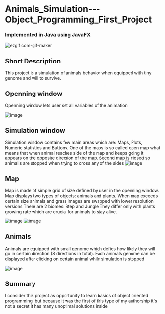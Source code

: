 # Animals_Simulation---Object_Programming_First_Project
### Implemented in Java using JavaFX

![ezgif com-gif-maker](https://user-images.githubusercontent.com/78169141/160680743-debd4ef7-2a36-4fc2-b941-8e5ff15dd01a.gif)

## Short Description
This project is a simulation of animals behavior when equipped with tiny genome and will to survive.

## Openning window

Openning window lets user set all variables of the animation

![image](https://user-images.githubusercontent.com/78169141/160482161-46a2d7fc-f161-4605-b559-065478370a70.png)

## Simulation window
Simulation window contains few main areas which are: Maps, Plots, Numeric statistics and Buttons.
One of the maps is so called open map what means that when animal reaches side of the map and keeps going it appears on the opposite direction of the map.
Second map is closed so animalls are stopped when trying to cross any of the sides
![image](https://user-images.githubusercontent.com/78169141/160483155-e38def85-f2a6-4f83-ba79-1f93e155d9bf.png)


## Map
Map is made of simple grid of size defined by user in the openning window.
Map displays two types of objects: animals and plants. When map exceeds certain size animals and grass images are swapped with lower resolution versions
There are 2 biomes: Step and Jungle
They differ only with plants growing rate which are crucial for animals to stay alive.

![image](https://user-images.githubusercontent.com/78169141/160483893-1fe9d672-4a25-4a1c-a129-3f0850298cbe.png)
![image](https://user-images.githubusercontent.com/78169141/160483738-149273c1-3172-4e68-8dfd-755ef6e0d62e.png)


## Animals
Animals are equipped with small genome which defies how likely they will go in certain direction (8 directions in total).
Each animals genome can be displayed after clicking on certain animal while simulation is stopped

![image](https://user-images.githubusercontent.com/78169141/160482714-0ce7d6c3-d8c8-46af-8b86-1ae6fe30cc88.png)

## Summary
I consider this project as opportunity to learn basics of object oriented programming, but because it was the first of this type of my authorship it's not a secret it has many unoptimal solutions inside

